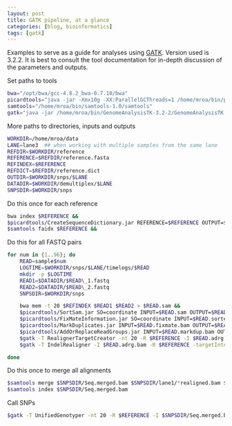 ```yaml
---
layout: post
title: GATK pipeline, at a glance
categories: [blog, bioinformatics]
tags: [gatk]
---
```


Examples to serve as a guide for analyses using [GATK](https://software.broadinstitute.org/gatk/). Version used is 3.2.2. It is best to consult the tool documentation for in-depth discussion of the parameters and outputs.

Set paths to tools
```bash
bwa="/opt/bwa/gcc-4.8.2_bwa-0.7.10/bwa"
picardtools="java -jar -Xmx10g -XX:ParallelGCThreads=1 /home/mroa/bin/picard-tools-1.119"
samtools="/home/mroa/bin/samtools-1.0/samtools"
gatk="java -jar /home/mroa/bin/GenomeAnalysisTK-3.2-2/GenomeAnalysisTK.jar"
```
<!--more-->

More paths to directories, inputs and outputs
```bash
WORKDIR=/home/mroa/data
LANE=lane3  ## when working with multiple samples from the same lane
REFDIR=$WORKDIR/reference
REFERENCE=$REFDIR/reference.fasta
REFINDEX=$REFERENCE
REFDICT=$REFDIR/reference.dict
OUTDIR=$WORKDIR/snps/$LANE
DATADIR=$WORKDIR/demultiplex/$LANE
SNPSDIR=$WORKDIR/snps
```

Do this once for each reference
```bash
bwa index $REFERENCE &&
$picardtools/CreateSequenceDictionary.jar REFERENCE=$REFERENCE OUTPUT=$REFDICT &&
$samtools faidx $REFERENCE &&
```

Do this for all FASTQ pairs
```bash
for num in {1..96}; do
    READ=sample$num
    LOGTIME=$WORKDIR/snps/$LANE/timelogs/$READ
    mkdir -p $LOGTIME
    READ1=$DATADIR/$READ\_1.fastq
    READ2=$DATADIR/$READ\_2.fastq
    SNPSDIR=$WORKDIR/snps

    bwa mem -t 20 $REFINDEX $READ1 $READ2 > $READ.sam &&
    $picardtools/SortSam.jar SO=coordinate INPUT=$READ.sam OUTPUT=$READ.sorted.bam VALIDATION_STRINGENCY=LENIENT CREATE_INDEX=TRUE &&
    $picardtools/FixMateInformation.jar SO=coordinate INPUT=$READ.sorted.bam OUTPUT=$READ.fixmate.bam VALIDATION_STRINGENCY=LENIENT CREATE_INDEX=TRUE &&
    $picardtools/MarkDuplicates.jar INPUT=$READ.fixmate.bam OUTPUT=$READ.markdup.bam METRICS_FILE=$READ.metrics VALIDATION_STRINGENCY=LENIENT CREATE_INDEX=TRUE MAX_FILE_HANDLES_FOR_READ_ENDS_MAP=1000 &&
    $picardtools/AddOrReplaceReadGroups.jar INPUT=$READ.markdup.bam OUTPUT=$READ.adrg.bam RGID=$READ LB=$READ PL='Illumina' SM=$READ CN="" RGPU=$READ VALIDATION_STRINGENCY=LENIENT SO=coordinate CREATE_INDEX=TRUE &&
    $gatk -T RealignerTargetCreator -nt 20 -R $REFERENCE -I $READ.adrg.bam -o $READ.intervals &&
    $gatk -T IndelRealigner -I $READ.adrg.bam -R $REFERENCE -targetIntervals $READ.intervals -o $READ.realigned.bam

done
```

Do this once to merge all alignments
```bash
$samtools merge $SNPSDIR/Seq.merged.bam $SNPSDIR/lane1/*realigned.bam $SNPSDIR/lane2/*realigned.bam $SNPSDIR/lane3/*realigned.bam $SNPSDIR/lane4/*realigned.bam
$samtools index $SNPSDIR/Seq.merged.bam
```
Call SNPs
```bash
$gatk -T UnifiedGenotyper -nt 20 -R $REFERENCE -I $SNPSDIR/Seq.merged.bam -o $SNPSDIR/Seq.vcf.gz -glm SNP -mbq 20 --genotyping_mode DISCOVERY -out_mode EMIT_VARIANTS_ONLY
```
